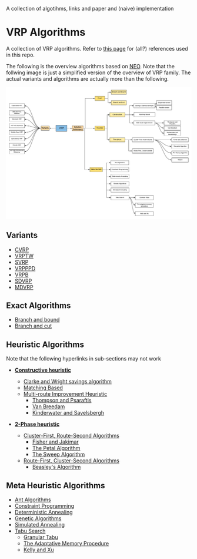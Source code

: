 A collection of algotihms, links and paper and (naive) implementation

# VRP Algorithms

A collection of VRP algorithms. Refer to [this page](https://github.com/4342315yc/VRP-Algorithms/blob/master/References.md) for (all?) references used in this repo.

The following is the overview algorithms based on [NEO](http://neo.lcc.uma.es/vrp/solution-methods/). Note that the follwing image is just a simplified version of the overview of VRP family. The actual variants and algorithms are actually more than the following.

![Overview](https://github.com/4342315yc/VRP-Algorithms/blob/master/Images/Overview.png)

## Variants
* [CVRP](https://github.com/4342315yc/VRP-Algorithms/blob/master/Variants/README.md#capacitated-vrpcvrp)
* [VRPTW](https://github.com/4342315yc/VRP-Algorithms/blob/master/Variants/README.md#vrp-with-time-windowvrptw)
* [SVRP](https://github.com/4342315yc/VRP-Algorithms/blob/master/Variants/README.md#stochastic-vrpsvrp)
* [VRPPPD](https://github.com/4342315yc/VRP-Algorithms/blob/master/Variants/README.md#vrp-with-pick-up-and-deliveringvrppd)
* [VRPB](https://github.com/4342315yc/VRP-Algorithms/blob/master/Variants/README.md#vrp-with-backhaulsvrpb)
* [SDVRP](https://github.com/4342315yc/VRP-Algorithms/blob/master/Variants/README.md#stochastic-vrpsvrp)
* [MDVRP](https://github.com/4342315yc/VRP-Algorithms/blob/master/Variants/README.md#multiple-depot-vrpmdvrp)

## Exact Algorithms
* [Branch and bound](https://github.com/4342315yc/VRP-Algorithms/tree/master/Exact)
* [Branch and cut](https://github.com/4342315yc/VRP-Algorithms/tree/master/Exact)

## Heuristic Algorithms

Note that the following hyperlinks in sub-sections may not work

* **[Constructive heuristic](https://github.com/4342315yc/VRP-Algorithms/tree/master/Heuristic/Constructive)**
  * [Clarke and Wright savings algorithm](https://github.com/4342315yc/VRP-Algorithms/tree/master/Heuristic/Constructive/#clarke-and-wright-savings-algorithm)
  * [Matching Based](https://github.com/4342315yc/VRP-Algorithms/tree/master/Heuristic/Constructive/#matching-based)
  * [Multi-route Improvement Heuristic](https://github.com/4342315yc/VRP-Algorithms/tree/master/Heuristic/Constructive/#multi-route-improvement-heuristic)
    * [Thompson and Psaraftis](https://github.com/4342315yc/VRP-Algorithms/tree/master/Heuristic/Constructive/#thompson-and-psaraftic)
    * [Van Breedam](https://github.com/4342315yc/VRP-Algorithms/tree/master/Heuristic/Constructive/#van-breedam)
    * [Kinderwater and Savelsbergh](https://github.com/4342315yc/VRP-Algorithms/tree/master/Heuristic/Constructive/kinderwater-and-savesbergh)

* **[2-Phase heuristic](https://github.com/4342315yc/VRP-Algorithms/tree/master/Heuristic/2-Phase)**
  * [Cluster-First, Route-Second Algorithms](https://github.com/4342315yc/VRP-Algorithms/tree/master/Heuristic/2-Phase/#cluster-first-route-second-algorithms)
    * [Fisher and Jakimar](https://github.com/4342315yc/VRP-Algorithms/tree/master/Heuristic/2-Phase/#fisher-and-jakimar)
    * [The Petal Algorithm](https://github.com/4342315yc/VRP-Algorithms/tree/master/Heuristic/2-Phase/#the-petal-algorithm)
    * [The Sweep Algorithm](https://github.com/4342315yc/VRP-Algorithms/tree/master/Heuristic/2-Phase/#the-sweep-algorithm)
  * [Route-First, Cluster-Second Algorithms](https://github.com/4342315yc/VRP-Algorithms/tree/master/Heuristic/2-Phase/#route-first-cluster-second-algorithms)
    * [Beasley's Algorithm](https://github.com/4342315yc/VRP-Algorithms/tree/master/Heuristic/2-Phase/#beasleys-algorithm)

## Meta Heuristic Algorithms
* [Ant Algorithms](https://github.com/4342315yc/VRP-Algorithms/tree/master/Meta-Heuristic#ant-algorithms)
* [Constraint Programming](https://github.com/4342315yc/VRP-Algorithms/tree/master/Meta-Heuristic#constraint-programming)
* [Deterministic Annealing](https://github.com/4342315yc/VRP-Algorithms/tree/master/Meta-Heuristic#deterministic-annealing)
* [Genetic Algorithms](https://github.com/4342315yc/VRP-Algorithms/tree/master/Meta-Heuristic#genetic-algorithms)
* [Simulated Annealing](https://github.com/4342315yc/VRP-Algorithms/tree/master/Meta-Heuristic#simulated-annealing)
* [Tabu Search](https://github.com/4342315yc/VRP-Algorithms/tree/master/Meta-Heuristic#tabu-search)
  * [Granular Tabu](https://github.com/4342315yc/VRP-Algorithms/tree/master/Meta-Heuristic#granular-search)
  * [The Adaptative Memory Procedure](https://github.com/4342315yc/VRP-Algorithms/tree/master/Meta-Heuristic#the-adaptative-memory-procedure)
  * [Kelly and Xu](https://github.com/4342315yc/VRP-Algorithms/tree/master/Meta-Heuristic#kelly-and-xu)
  
